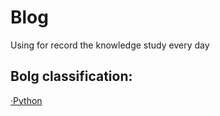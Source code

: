 # Blog
Using for record the knowledge study every day
## Bolg classification:
[·Python](https://github.com/xiaohai0520/Blog/projects/1)

